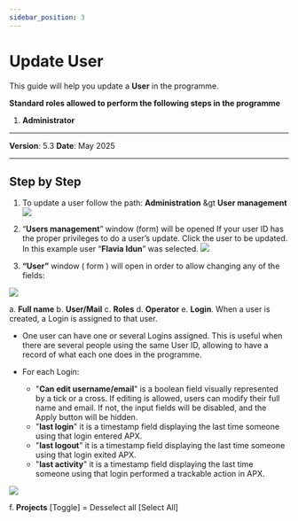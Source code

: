 ```yaml
---
sidebar_position: 3
---
```


# Update User

This guide will help you update a **User** in the programme.

**Standard roles allowed to perform the following steps in the programme**

1.	**Administrator**

------------

**Version**: 5.3
**Date**: May 2025

------------
## **Step by Step**

1. To update a user follow the path: 
**Administration** &gt **User management** ![](/img/2.Users/UsersUpdate1.png)

2. “**Users management**” window (form) will be opened If your user ID has the proper privileges to do a user’s update. Click the user to be updated. In this example user “**Flavia Idun**” was selected. ![](/img/2.Users/UsersUpdate2.png)

3. **“User”** window ( form ) will open in order to allow changing any of the fields:

![](/img/2.Users/UsersUpdate3.png)

a. **Full name**
b. **User/Mail**
c. **Roles**
d. **Operator**
e. **Login**. When a user is created, a Login is assigned to that user. 
* One user can have one or several Logins assigned. This is useful when there are several people using the same User ID, allowing to have a record of what each one does in the programme. 
* For each Login:

    * "**Can edit username/email**" is a boolean field visually represented by a tick or a cross. If editing is allowed, users can modify their full name and email. If not, the input fields will be disabled, and the Apply button will be hidden.
    * "**last login**" it is a timestamp field displaying the last time someone using that login entered APX.
    * "**last logout**" it is a timestamp field displaying the last time someone using that login exited APX.
    * "**last activity**" it is a timestamp field displaying the last time someone using that login performed a trackable action in APX.

![](/img/2.Users/UsersUpdate4.png)

f. **Projects**
    [Toggle] = Desselect all
    [Select  All]
    